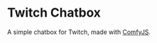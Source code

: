 # Twitch Chatbox

A simple chatbox for Twitch, made with [ComfyJS](https://github.com/instafluff/ComfyJS).